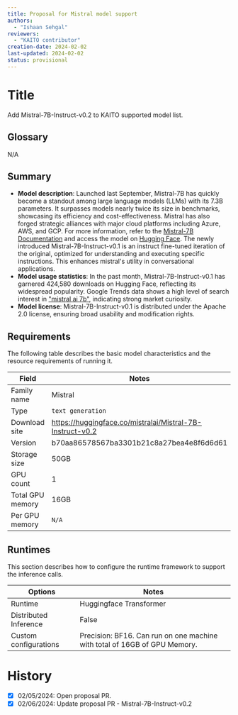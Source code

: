 ```yaml
---
title: Proposal for Mistral model support
authors:
  - "Ishaan Sehgal"
reviewers:
  - "KAITO contributor"
creation-date: 2024-02-02
last-updated: 2024-02-02
status: provisional
---
```

# Title
Add Mistral-7B-Instruct-v0.2 to KAITO supported model list.

## Glossary
N/A

## Summary

- **Model description**: Launched last September, Mistral-7B has quickly become a standout among large language models (LLMs) with its 7.3B parameters. It surpasses models nearly twice its size in benchmarks, showcasing its efficiency and cost-effectiveness. Mistral has also forged strategic alliances with major cloud platforms including Azure, AWS, and GCP. For more information, refer to the [Mistral-7B Documentation](https://docs.mistral.ai/) and access the model on [Hugging Face](https://huggingface.co/mistralai/Mistral-7B-Instruct-v0.2). The newly introduced Mistral-7B-Instruct-v0.1 is an instruct fine-tuned iteration of the original, optimized for understanding and executing specific instructions. This enhances mistral's utility in conversational applications.
- **Model usage statistics**: In the past month, Mistral-7B-Instruct-v0.1 has garnered 424,580 downloads on Hugging Face, reflecting its widespread popularity. Google Trends data shows a high level of search interest in <!-- markdown-link-check-disable --> ["mistral ai 7b"](https://trends.google.com/trends/explore?q=mistral%20ai%207b), <!-- markdown-link-check-enable --> indicating strong market curiosity.
- **Model license**: Mistral-7B-Instruct-v0.1 is distributed under the Apache 2.0 license, ensuring broad usability and modification rights.

## Requirements

The following table describes the basic model characteristics and the resource requirements of running it.

| Field | Notes|
|----|----|
| Family name| Mistral|
| Type| `text generation` |
| Download site|  https://huggingface.co/mistralai/Mistral-7B-Instruct-v0.2|
| Version| b70aa86578567ba3301b21c8a27bea4e8f6d6d61|
| Storage size| 50GB |
| GPU count| 1 |
| Total GPU memory| 16GB |
| Per GPU memory | `N/A` |

## Runtimes

This section describes how to configure the runtime framework to support the inference calls.

| Options | Notes|
|----|----|
| Runtime | Huggingface Transformer |
| Distributed Inference| False |
| Custom configurations| Precision: BF16. Can run on one machine with total of 16GB of GPU Memory.|

# History

- [x] 02/05/2024: Open proposal PR.
- [x] 02/06/2024: Update proposal PR - Mistral-7B-Instruct-v0.2
